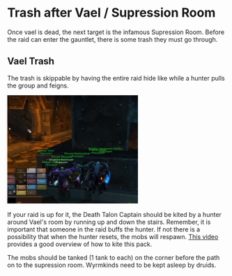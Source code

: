 # Trash after Vael / Supression Room

Once vael is dead, the next target is the infamous Supression Room. Before the raid can
enter the gauntlet, there is some trash they must go through.

## Vael Trash

The trash is skippable by having the entire raid hide like while a hunter pulls the group
and feigns.

<img src="./images/supression-hide.png" width="300px">

If your raid is up for it, the Death Talon Captain should be kited by a hunter around Vael's
room by running up and down the stairs. Remember, it is important that someone in the raid buffs
the hunter. If not there is a possibility that when the hunter resets, the mobs will respawn.
[This video](https://youtu.be/ViurYyGYBCs?t=140) provides a good overview of how to kite this pack.

The mobs should be tanked (1 tank to each) on the corner before the path on to the supression room.
Wyrmkinds need to be kept asleep by druids.
